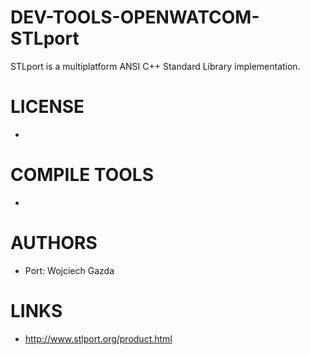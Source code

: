 DEV-TOOLS-OPENWATCOM-STLport
============================

STLport is a multiplatform ANSI C++ Standard Library implementation.

LICENSE
===============
* 

COMPILE TOOLS
===============
* 
 
AUTHORS
===============
* Port: Wojciech Gazda 

LINKS
===============
* http://www.stlport.org/product.html

